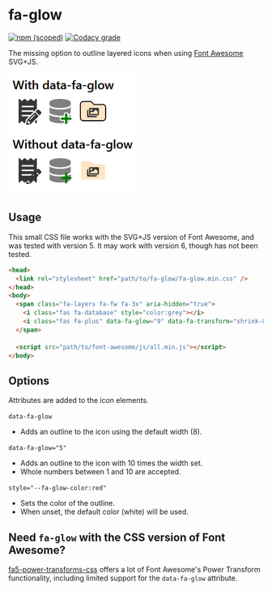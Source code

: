 # fa-glow

[![npm (scoped)](https://img.shields.io/npm/v/@cityssm/fa-glow)](https://www.npmjs.com/package/@cityssm/fa-glow)
[![Codacy grade](https://img.shields.io/codacy/grade/57fa7ebdbec4464192459e94cea7dd07)](https://app.codacy.com/gh/cityssm/fa-glow/dashboard?branch=main)

The missing option to outline layered icons when using
[Font Awesome](https://fontawesome.com/) SVG+JS.

![fa-glow sample](sample.png)

## Usage

This small CSS file works with the SVG+JS version of Font Awesome,
and was tested with version 5.  It may work with version 6, though has not been tested.

```html
<head>
  <link rel="stylesheet" href="path/to/fa-glow/fa-glow.min.css" />
</head>
<body>
  <span class="fa-layers fa-fw fa-3x" aria-hidden="true">
    <i class="fas fa-database" style="color:grey"></i>
    <i class="fas fa-plus" data-fa-glow="9" data-fa-transform="shrink-8 down-5 right-4" style="color:green"></i>
  </span>

  <script src="path/to/font-awesome/js/all.min.js"></script>
</body>
```

## Options

Attributes are added to the icon elements.

`data-fa-glow`

-   Adds an outline to the icon using the default width (8).

`data-fa-glow="5"`

-   Adds an outline to the icon with 10 times the width set.
-   Whole numbers between 1 and 10 are accepted.

`style="--fa-glow-color:red"`

-   Sets the color of the outline.
-   When unset, the default color (white) will be used.

## Need `fa-glow` with the CSS version of Font Awesome?

[fa5-power-transforms-css](https://github.com/cityssm/fa5-power-transforms-css)
offers a lot of Font Awesome's Power Transform functionality,
including limited support for the `data-fa-glow` attribute.
